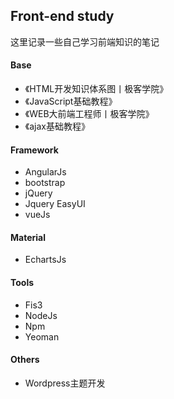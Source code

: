## Front-end study
  这里记录一些自己学习前端知识的笔记

#### Base
* 《HTML开发知识体系图丨极客学院》
* 《JavaScript基础教程》
* 《WEB大前端工程师丨极客学院》
* 《ajax基础教程》


#### Framework
* AngularJs
* bootstrap
* jQuery
* Jquery EasyUI
* vueJs

#### Material
* EchartsJs

#### Tools
* Fis3
* NodeJs
* Npm
* Yeoman


#### Others
 * Wordpress主题开发
